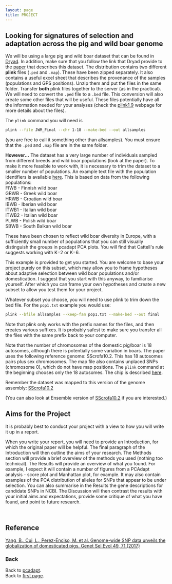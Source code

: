 ```yaml
---
layout: page
title: PROJECT
---
```


## Looking for signatures of selection and adaptation across the pig and wild boar genome


We will be using a large pig and wild boar dataset that can be found in [Dryad](https://datadryad.org/stash/dataset/doi:10.5061/dryad.30tk6). In addition, make sure that you follow the link that Dryad provide to the [paper](https://gsejournal.biomedcentral.com/articles/10.1186/s12711-017-0345-y) that describes this dataset. The distribution contains two different **plink** files (```.ped``` and ```.map```). These have been zipped separately. It also contains a useful excel sheet that describes the provenance of the samples (populations and GPS positions). Unzip them and put the files in the same  folder. Transfer **both** plink files together to the server (as in the practical). We will need to convert the ```.ped``` file to a ```.bed``` file. This conversion will also create some other files that will be useful.  These files potentially have all the information needed for your analyses (check the [plink1.9](https://www.cog-genomics.org/plink/1.9/formats) webpage for more details about the files).

The ```plink``` command you will need is 
```sh
plink --file JWM_Final --chr 1-18 --make-bed --out allsamples
```
(you are free to call it something other than allsamples). You must ensure that the ```.ped``` and ```.map``` file are in the same folder.

**However...** The dataset has a very large number of individuals sampled from different breeds and wild boar populations (look at the paper). To make it more feasible to work with, it is necessary to trim the dataset to a smaller number of populations. An example text file with the population identifiers is available [here](../data/pop1.txt). This is based on data from the following populations:  
FIWB - Finnish wild boar <br/>
GRWB - Greek wild boar <br/>
HRWB - Croatian wild boar <br/>
IBWB - Iberian wild boar <br/>
ITWB1 - Italian wild boar <br/>
ITWB2 - Italian wild boar <br/>
PLWB - Polish wild boar <br/>
SBWB  - South Balkan wild boar <br/>


These have been chosen to reflect wild boar  diversity in Europe, with a sufficiently small number of populations that you can  still visually distinguish the groups in pcadapt PCA plots. You will find that Cattell's rule suggests working with K=2 or K=6.

This example is provided to get you started. You are welcome to base your project purely on this subset, which may allow you to frame hypotheses about adaptive selection between wild boar populations  and/or domestication. I suggest  that you start with this anyway, to familiarise  yourself. After which you can  frame your own hypotheses and create a new subset to allow you test them for your project.

Whatever subset you choose, you will need to use plink to trim down the  bed file. For the ```pop1.txt``` example you would use:
```sh
plink --bfile allsamples --keep-fam pop1.txt --make-bed --out final
```

Note that plink only works with the prefix names for the files, and then creates various suffixes. It is probably safest to make sure you transfer all  the files with the same prefix back to your computer. 

Note that the number of chromosomes of the domestic pig/boar is 18 autosomes, although there is  potentially some variation  in boars. The paper uses the following reference genome: SScrofa10.2. This has 18 autosomes pairs plus sex chromosomes. The map  file also  contains unplaced SNPs (chromosome 0), which do  not have map positions. The ```plink``` command at the beginning chooses only the 18 autosomes. The chip is described [here](https://journals.plos.org/plosone/article?id=10.1371/journal.pone.0006524). 

Remember the dataset was mapped to this version of the genome assembly:
[SScrofa10.2](https://www.ncbi.nlm.nih.gov/genome/gdv/browser/genome/?id=GCF_000003025.5)

(You can also look at Ensemble version of [SScrofa10.2](https://may2017.archive.ensembl.org/Sus_scrofa/Info/Index) if you are interested.)


## Aims for the Project

It is probably best to conduct your project with a view to how you will write it up in a report.

When you write your report, you will need to provide an Introduction, for which the original paper will be helpful. The final paragraph of the Introduction will then outline the aims of your research. The Methods section will provide a brief overview of the methods you used (nothing too technical). The Results will provide an overview of what you found. For example, I expect it will contain a number of figures from a PCAdapt analysis - score plot and Manhattan plot, for example. It may also contain examples of the PCA distribution of alleles for SNPs that appear to be under selection. You can also summarise in the Results the gene descriptions for candidate SNPs in NCBI. The Discussion will then contrast the results with your initial aims and expectations, provide some critique of what you have found, and point to future research. 

<br/>



## Reference

[Yang, B., Cui, L., Perez-Enciso, M. et al. Genome-wide SNP data unveils the globalization of domesticated pigs. Genet Sel Evol 49, 71 (2017)]( https://doi.org/10.1186/s12711-017-0345-y )
<br/>

### Back

Back to [pcadapt](./PCadapt.md).   
Back to [first page](../index.md).

